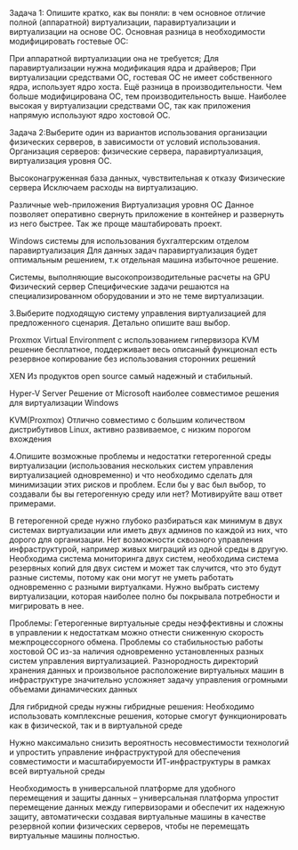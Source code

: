 Задача 1: Опишите кратко, как вы поняли: в чем основное отличие полной (аппаратной) виртуализации, паравиртуализации и виртуализации на основе ОС.
Основная разница в необходимости модифицировать гостевые ОС:

При аппаратной виртуализации она не требуется;
Для паравиртуализации нужна модификация ядра и драйверов;
При виртуализации средствами ОС, гостевая ОС не имеет собственного ядра, использует ядро хоста.
Ещё разница в производительности. Чем больше модифицирована ОС, тем производительность выше. Наиболее высокая у виртуализации средствами ОС, так как приложения напрямую используют ядро хостовой ОС.

Задача 2:Выберите один из вариантов использования организации физических серверов, в зависимости от условий использования.
Организация серверов:
физические сервера,
паравиртуализация,
виртуализация уровня ОС.

Высоконагруженная база данных, чувствительная к отказу
Физические сервера
Исключаем расходы на виртуализацию.

Различные web-приложения
Виртуализация уровня ОС
Данное позволяет оперативно свернуть приложение в контейнер и развернуть из него быстрее. Так же проще маштабировать проект.

Windows системы для использования бухгалтерским отделом
паравиртуализация
Для данных задач паравиртуализация будет оптимальным решением, т.к отдельная машина избыточное решение.

Системы, выполняющие высокопроизводительные расчеты на GPU
Физический сервер
Специфические задачи решаются на специализированном оборудовании и это не теме виртуализации.

3.Выберите подходящую систему управления виртуализацией для предложенного сценария. Детально опишите ваш выбор.

Proxmox Virtual Environment 
с использованием гипервизора KVM решение бесплатное, поддерживает весь описаный функционал есть резервное копирование без использования сторонних решений 

XEN 
Из продуктов open source самый надежный и стабильный.

Hyper-V Server
Решение от Microsoft наиболее совместимое решения для виртуализации Windows

KVM(Proxmox)
Отлично совместимо с большим количеством дистрибутивов Linux, активно развиваемое, с низким порогом вхождения

4.Опишите возможные проблемы и недостатки гетерогенной среды виртуализации (использования нескольких систем управления виртуализацией одновременно) и что необходимо сделать для минимизации этих рисков и проблем. Если бы у вас был выбор, то создавали бы вы гетерогенную среду или нет? Мотивируйте ваш ответ примерами.

В гетерогенной среде нужно глубоко разбираться как минимум в двух системах виртуализации или иметь двух админов по каждой из них, что дорого для организации. Нет возможности сквозного управления инфраструктурой, например живых миграций из одной среды в другую. Необходима система мониторинга двух систем, необходима система резервных копий для двух систем и может так случится, что это будут разные системы, потому как они могут не уметь работать одновременно с разными виртуалками. Нужно выбрать систему виртуализации, которая наиболее полно бы покрывала потребности и мигрировать в нее.

Проблемы:
Гетерогенные виртуальные среды неэффективны и сложны в управлении к недостаткам можно отнести сниженную скорость межпроцессорного обмена.
Проблемы со стабильностью работы хостовой ОС из-за наличия одновременно установленных разных систем управления виртуализацией.
Разнородность директорий хранения данных и произвольное расположение виртуальных машин в инфраструктуре значительно усложняет задачу управления огромными объемами динамических данных

Для гибридной среды нужны гибридные решения:
Необходимо использовать комплексные решения, которые смогут функционировать как в физической, так и в виртуальной среде

Нужно максимально снизить вероятность несовместимости технологий и упростить управление инфраструктурой для обеспечения совместимости и масштабируемости ИТ-инфраструктуры в рамках всей виртуальной среды

Необходимость в универсальной платформе для удобного перемещения и защиты данных – универсальная платформа упростит перемещение данных между гипервизорами и обеспечит их надежную защиту, автоматически создавая виртуальные машины в качестве резервной копии физических серверов, чтобы не перемещать виртуальные машины полностью.
